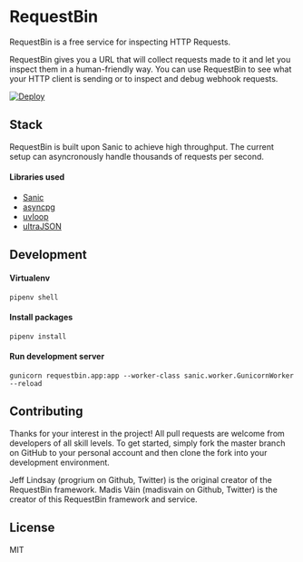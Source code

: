 # RequestBin
RequestBin is a free service for inspecting HTTP Requests.

RequestBin gives you a URL that will collect requests made to it and let you inspect them in a human-friendly way.
You can use RequestBin to see what your HTTP client is sending or to inspect and debug webhook requests.

[![Deploy](https://www.herokucdn.com/deploy/button.svg)](https://heroku.com/deploy?template=https://github.com/madisvain/requestbin)

## Stack
RequestBin is built upon Sanic to achieve high throughput. The current setup can asyncronously handle thousands of requests per second.

#### Libraries used
* [Sanic](https://github.com/channelcat/sanic)
* [asyncpg](https://github.com/MagicStack/asyncpg)
* [uvloop](https://github.com/MagicStack/uvloop)
* [ultraJSON](https://github.com/esnme/ultrajson)

## Development
#### Virtualenv
```shell
pipenv shell
```
#### Install packages
```shell
pipenv install
```
#### Run development server
```shell
gunicorn requestbin.app:app --worker-class sanic.worker.GunicornWorker --reload
```

## Contributing
Thanks for your interest in the project! All pull requests are welcome from developers of all skill levels. To get started, simply fork the master branch on GitHub to your personal account and then clone the fork into your development environment.

Jeff Lindsay (progrium on Github, Twitter) is the original creator of the RequestBin framework.
Madis Väin (madisvain on Github, Twitter) is the creator of this RequestBin framework and service.

## License
MIT